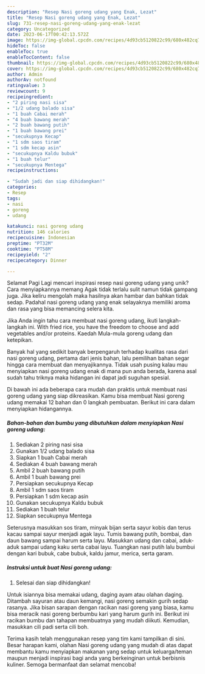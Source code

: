 ```yaml
---
description: "Resep Nasi goreng udang yang Enak, Lezat"
title: "Resep Nasi goreng udang yang Enak, Lezat"
slug: 731-resep-nasi-goreng-udang-yang-enak-lezat
category: Uncategorized
date: 2023-06-17T00:42:13.572Z
image: https://img-global.cpcdn.com/recipes/4d93cb5120822c99/680x482cq70/nasi-goreng-udang-foto-resep-utama.jpg
hideToc: false
enableToc: true
enableTocContent: false
thumbnail: https://img-global.cpcdn.com/recipes/4d93cb5120822c99/680x482cq70/nasi-goreng-udang-foto-resep-utama.jpg
cover: https://img-global.cpcdn.com/recipes/4d93cb5120822c99/680x482cq70/nasi-goreng-udang-foto-resep-utama.jpg
author: Admin
authorAv: notfound
ratingvalue: 3
reviewcount: 9
recipeingredient:
- "2 piring nasi sisa"
- "1/2 udang balado sisa"
- "1 buah Cabai merah"
- "4 buah bawang merah"
- "2 buah bawang putih"
- "1 buah bawang prei"
- "secukupnya Kecap"
- "1 sdm saos tiram"
- "1 sdm kecap asin"
- "secukupnya Kaldu bubuk"
- "1 buah telur"
- "secukupnya Mentega"
recipeinstructions:

- "Sudah jadi dan siap dihidangkan!"
categories:
- Resep
tags:
- nasi
- goreng
- udang

katakunci: nasi goreng udang 
nutrition: 146 calories
recipecuisine: Indonesian
preptime: "PT32M"
cooktime: "PT58M"
recipeyield: "2"
recipecategory: Dinner

---
```



Selamat Pagi Lagi mencari inspirasi resep nasi goreng udang yang unik? Cara menyiapkannya memang Agak tidak terlalu sulit namun tidak gampang juga. Jika keliru mengolah maka hasilnya akan hambar dan bahkan tidak sedap. Padahal nasi goreng udang yang enak selayaknya memiliki aroma dan rasa yang bisa memancing selera kita.


Jika Anda ingin tahu cara membuat nasi goreng udang, ikuti langkah-langkah ini. With fried rice, you have the freedom to choose and add vegetables and/or proteins. Kaedah Mula-mula goreng udang dan ketepikan.

Banyak hal yang sedikit banyak berpengaruh terhadap kualitas rasa dari nasi goreng udang, pertama dari jenis bahan, lalu pemilihan bahan segar hingga cara membuat dan menyajikannya. Tidak usah pusing kalau mau menyiapkan nasi goreng udang enak di mana pun anda berada, karena asal sudah tahu triknya maka hidangan ini dapat jadi suguhan spesial.


Di bawah ini ada beberapa cara mudah dan praktis untuk membuat nasi goreng udang yang siap dikreasikan. Kamu bisa membuat Nasi goreng udang memakai 12 bahan dan 0 langkah pembuatan. Berikut ini cara dalam menyiapkan hidangannya.

<!--inarticleads1-->

##### Bahan-bahan dan bumbu yang dibutuhkan dalam menyiapkan Nasi goreng udang:

1. Sediakan 2 piring nasi sisa
1. Gunakan 1/2 udang balado sisa
1. Siapkan 1 buah Cabai merah
1. Sediakan 4 buah bawang merah
1. Ambil 2 buah bawang putih
1. Ambil 1 buah bawang prei
1. Persiapkan secukupnya Kecap
1. Ambil 1 sdm saos tiram
1. Persiapkan 1 sdm kecap asin
1. Gunakan secukupnya Kaldu bubuk
1. Sediakan 1 buah telur
1. Siapkan secukupnya Mentega


Seterusnya masukkan sos tiram, minyak bijan serta sayur kobis dan terus kacau sampai sayur menjadi agak layu. Tumis bawang putih, bombai, dan daun bawang sampai harum serta layu. Masukkan udang dan cabai, aduk-aduk sampai udang kaku serta cabai layu. Tuangkan nasi putih lalu bumbui dengan kari bubuk, cabe bubuk, kaldu jamur, merica, serta garam. 

<!--inarticleads2-->

##### Instruksi untuk buat Nasi goreng udang:


1. Selesai dan siap dihidangkan!

Untuk isiannya bisa memakai udang, daging ayam atau olahan daging. Ditambah sayuran atau daun kemangi, nasi goreng semakin gurih sedap rasanya. Jika bisan sarapan dengan racikan nasi goreng yang biasa, kamu bisa meracik nasi goreng berbumbu kari yang harum gurih ini. Berikut ini racikan bumbu dan tahapan membuatnya yang mudah diikuti. Kemudian, masukkan cili padi serta cili boh. 

Terima kasih telah menggunakan resep yang tim kami tampilkan di sini. Besar harapan kami, olahan Nasi goreng udang yang mudah di atas dapat membantu kamu menyiapkan makanan yang sedap untuk keluarga/teman maupun menjadi inspirasi bagi anda yang berkeinginan untuk berbisnis kuliner. Semoga bermanfaat dan selamat mencoba!
